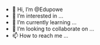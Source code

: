 - 👋 Hi, I’m @Edupowe
- 👀 I’m interested in ...
- 🌱 I’m currently learning ...
- 💞️ I’m looking to collaborate on ...
- 📫 How to reach me ...

<!---
Edupowe/Edupowe is a ✨ special ✨ repository because its `README.md` (this file) appears on your GitHub profile.
You can click the Preview link to take a look at your changes.
--->
